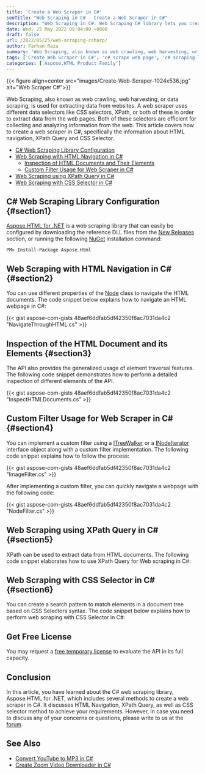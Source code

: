```yaml
---
title: 'Create a Web Scraper in C#'
seoTitle: "Web Scraping in C# - Create a Web Scraper in C#"
description: "Web Scraping in C#. Web Scraping C# library lets you create a web scraper programmatically in C#. C# crawl to get data from website."
date: Wed, 25 May 2022 09:04:00 +0000
draft: false
url: /2022/05/25/web-scraping-csharp/
author: Farhan Raza
summary: 'Web Scraping, also known as web crawling, web harvesting, or data scraping, is used for extracting data from websites. A web scraper uses different data selectors like CSS selectors, XPath, or both of these in order to extract data from the web pages. Both of these selectors are efficient for collecting and analyzing information from the web. This article covers how to create a web scraper in C#, specifically the information about HTML navigation, XPath Query and CSS Selector.'
tags: ['Create Web Scraper in C#', 'c# scrape web page', 'c# scraping library', 'c# web scraping library', 'web scraping c#']
categories: ['Aspose.HTML Product Family']
---
```




{{< figure align=center src="images/Create-Web-Scraper-1024x536.jpg" alt="Web Scraper C#">}}


Web Scraping, also known as web crawling, web harvesting, or data scraping, is used for extracting data from websites. A web scraper uses different data selectors like CSS selectors, XPath, or both of these in order to extract data from the web pages. Both of these selectors are efficient for collecting and analyzing information from the web. This article covers how to create a web scraper in C#, specifically the information about HTML navigation, XPath Query and CSS Selector.

*   [C# Web Scraping Library Configuration][1]
*   [Web Scraping with HTML Navigation in C#][2]
    *   [Inspection of HTML Documents and Their Elements][3]
    *   [Custom Filter Usage for Web Scraper in C#][4]
*   [Web Scraping using XPath Query in C#][5]
*   [Web Scraping with CSS Selector in C#][6]

## C# Web Scraping Library Configuration {#section1}

[Aspose.HTML for .NET][7] is a web scraping library that can easily be configured by downloading the reference DLL files from the [New Releases][8] section, or running the following [NuGet][9] installation command:

```
PM> Install-Package Aspose.Html
```

## Web Scraping with HTML Navigation in C# {#section2}

You can use different properties of the [Node][10] class to navigate the HTML documents. The code snippet below explains how to navigate an HTML webpage in C#:

{{< gist aspose-com-gists 48aef6ddfab5df42350f8ac7031da4c2 "NavigateThroughHTML.cs" >}}

## Inspection of the HTML Document and its Elements {#section3}

The API also provides the generalized usage of element traversal features. The following code snippet demonstrates how to perform a detailed inspection of different elements of the API.

{{< gist aspose-com-gists 48aef6ddfab5df42350f8ac7031da4c2 "InspectHTMLDocuments.cs" >}}

## Custom Filter Usage for Web Scraper in C# {#section4}

You can implement a custom filter using a [ITreeWalker][11] or a [INodeIterator][12] interface object along with a custom filter implementation. The following code snippet explains how to follow the process:

{{< gist aspose-com-gists 48aef6ddfab5df42350f8ac7031da4c2 "ImageFilter.cs" >}}

After implementing a custom filter, you can quickly navigate a webpage with the following code:

{{< gist aspose-com-gists 48aef6ddfab5df42350f8ac7031da4c2 "NodeFilter.cs" >}}

## Web Scraping using XPath Query in C# {#section5}

XPath can be used to extract data from HTML documents. The following code snippet elaborates how to use XPath Query for Web scraping in C#:



## Web Scraping with CSS Selector in C# {#section6}

You can create a search pattern to match elements in a document tree based on CSS Selectors syntax. The code snippet below explains how to perform web scraping with CSS Selector in C#:



## Get Free License

You may request a [free temporary license][13] to evaluate the API in its full capacity.

## Conclusion

In this article, you have learned about the C# web scraping library, Aspose.HTML for .NET, which includes several methods to create a web scraper in C#. It discusses HTML Navigation, XPath Query, as well as CSS selector method to achieve your requirements. However, in case you need to discuss any of your concerns or questions, please write to us at the [forum][14].

## See Also

*   [Convert YouTube to MP3 in C#][15]
*   [Create Zoom Video Downloader in C#][16]




[1]: #section1
[2]: #section2
[3]: #section3
[4]: #section4
[5]: #section5
[6]: #section6
[7]: https://products.aspose.com/html/net/
[8]: https://downloads.aspose.com/html/net
[9]: https://www.nuget.org/packages/Aspose.Html/
[10]: https://apireference.aspose.com/html/net/aspose.html.dom/node
[11]: https://apireference.aspose.com/html/net/aspose.html.dom.traversal/itreewalker/
[12]: https://apireference.aspose.com/html/net/aspose.html.dom.traversal/inodeiterator/
[13]: https://purchase.aspose.com/temporary-license
[14]: https://forum.aspose.com/c/html
[15]: https://blog.aspose.com/2022/01/04/convert-youtube-to-mp3-csharp/
[16]: https://blog.aspose.com/2022/01/03/create-zoom-video-downloader-csharp/




